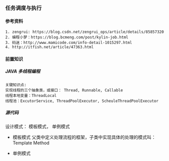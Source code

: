 ### 任务调度与执行
#### 参考资料
	1. zengrui: https://blog.csdn.net/zengrui_ops/article/details/85857320
	2. 编程小梦：https://blog.bcmeng.com/post/kylin-job.html
	3. 码迷：http://www.mamicode.com/info-detail-1015297.html
	4. http://itfish.net/article/47363.html 

#### 前置知识
##### JAVA 多线程编程
	关键知识点: 
	实现线程的三个抽象类，或接口： Thread, Runnable, Callable
	线程本地变量：ThreadLocal
	线程池：ExcutorService, ThreadPoolExecutor, ScheuleThreadPoolExecutor
	
##### 源代码
设计模式： 模板模式， 单例模式
* 模板模式
父类中定义处理流程的框架，子类中实现具体的处理的模式叫：Template Method

	  
* 单例模式

